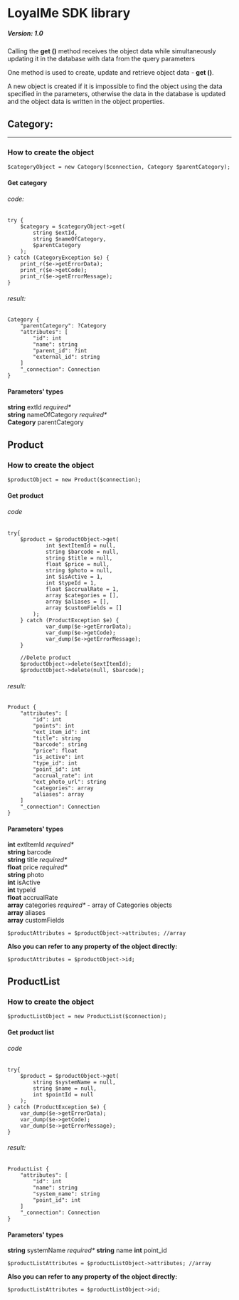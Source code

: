 # LoyalMe SDK library  
##### Version: 1.0 

Calling the **get ()** method receives the object data while simultaneously updating it in the database with data from the query parameters

One method is used to create, update and retrieve object data - **get ()**.

A new object is created if it is impossible to find the object using the data specified in the parameters, otherwise the data in the database is updated and the object data is written in the object properties.


## Category:  
___
### How to create the object  

`$categoryObject = new Category($connection, Category $parentCategory);`

#### Get category

###### code:
    try {
        $category = $categoryObject->get(
            string $extId,
            string $nameOfCategory,
            $parentCategory
        );
    } catch (CategoryException $e) {
        print_r($e->getErrorData);
        print_r($e->getCode);
        print_r($e->getErrorMessage);
    }
      
###### result:
    Category {
        "parentCategory": ?Category
        "attributes": [
            "id": int
            "name": string
            "parent_id": ?int
            "external_id": string
        ]
        "_connection": Connection
    }

#### Parameters' types

**string** extId _required*_    
**string** nameOfCategory _required*_   
**Category** parentCategory
    
## Product

### How to create the object  

`$productObject = new Product($connection);`

#### Get product

###### code
    try{
        $product = $productObject->get(
                int $extItemId = null,
                string $barcode = null,
                string $title = null,
                float $price = null,
                string $photo = null,
                int $isActive = 1,
                int $typeId = 1,
                float $accrualRate = 1,
                array $categories = [],
                array $aliases = [],
                array $customFields = []
            );
        } catch (ProductException $e) {
                var_dump($e->getErrorData);
                var_dump($e->getCode);
                var_dump($e->getErrorMessage);
        }
        
        //Delete product
        $productObject->delete($extItemId);
        $productObject->delete(null, $barcode);

###### result:
    Product {
        "attributes": [
            "id": int
            "points": int
            "ext_item_id": int
            "title": string
            "barcode": string
            "price": float
            "is_active": int
            "type_id": int
            "point_id": int
            "accrual_rate": int
            "ext_photo_url": string
            "categories": array
            "aliases": array
        ]
        "_connection": Connection
    }

#### Parameters' types

**int** extItemId _required*_    
**string** barcode  
**string** title _required*_   
**float** price _required*_    
**string** photo    
**int** isActive  
**int** typeId  
**float** accrualRate  
**array** categories _required*_ - array of Categories objects  
**array** aliases  
**array** customFields  

`$productAttributes = $productObject->attributes; //array`

**Also you can refer to any property of the object directly:**

`$productAttributes = $productObject->id;`

## ProductList

### How to create the object

`$productListObject = new ProductList($connection);`

#### Get product list

###### code
    try{
        $product = $productObject->get(
            string $systemName = null,
            string $name = null,
            int $pointId = null
        );
    } catch (ProductException $e) {
        var_dump($e->getErrorData);
        var_dump($e->getCode);
        var_dump($e->getErrorMessage);
    }

###### result:
    ProductList {
        "attributes": [
            "id": int
            "name": string
            "system_name": string
            "point_id": int
        ]
        "_connection": Connection
    }

#### Parameters' types

**string** systemName _required*_
**string** name
**int** point_id

`$productListAttributes = $productListObject->attributes; //array`

**Also you can refer to any property of the object directly:**

`$productListAttributes = $productListObject->id;`